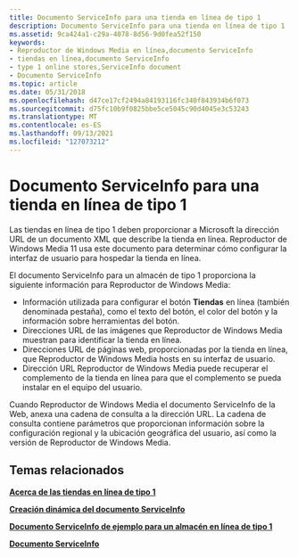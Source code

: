 ```yaml
---
title: Documento ServiceInfo para una tienda en línea de tipo 1
description: Documento ServiceInfo para una tienda en línea de tipo 1
ms.assetid: 9ca424a1-c29a-4078-8d56-9d0fea52f150
keywords:
- Reproductor de Windows Media en línea,documento ServiceInfo
- tiendas en línea,documento ServiceInfo
- type 1 online stores,ServiceInfo document
- Documento ServiceInfo
ms.topic: article
ms.date: 05/31/2018
ms.openlocfilehash: d47ce17cf2494a84193116fc340f843934b6f073
ms.sourcegitcommit: d75fc10b9f0825bbe5ce5045c90d4045e3c53243
ms.translationtype: MT
ms.contentlocale: es-ES
ms.lasthandoff: 09/13/2021
ms.locfileid: "127073212"
---
```

# <a name="serviceinfo-document-for-a-type-1-online-store"></a>Documento ServiceInfo para una tienda en línea de tipo 1

Las tiendas en línea de tipo 1 deben proporcionar a Microsoft la dirección URL de un documento XML que describe la tienda en línea. Reproductor de Windows Media 11 usa este documento para determinar cómo configurar la interfaz de usuario para hospedar la tienda en línea.

El documento ServiceInfo para un almacén de tipo 1 proporciona la siguiente información para Reproductor de Windows Media:

-   Información utilizada para configurar el botón **Tiendas** en línea (también denominada pestaña), como el texto del botón, el color del botón y la información sobre herramientas del botón.
-   Direcciones URL de las imágenes que Reproductor de Windows Media muestran para identificar la tienda en línea.
-   Direcciones URL de páginas web, proporcionadas por la tienda en línea, que Reproductor de Windows Media hosts en su interfaz de usuario.
-   Dirección URL Reproductor de Windows Media puede recuperar el complemento de la tienda en línea para que el complemento se pueda instalar en el equipo del usuario.

Cuando Reproductor de Windows Media el documento ServiceInfo de la Web, anexa una cadena de consulta a la dirección URL. La cadena de consulta contiene parámetros que proporcionan información sobre la configuración regional y la ubicación geográfica del usuario, así como la versión de Reproductor de Windows Media.

## <a name="related-topics"></a>Temas relacionados

<dl> <dt>

[**Acerca de las tiendas en línea de tipo 1**](about-type-1-online-stores.md)
</dt> <dt>

[**Creación dinámica del documento ServiceInfo**](creating-the-serviceinfo-document-dynamically.md)
</dt> <dt>

[**Documento ServiceInfo de ejemplo para un almacén en línea de tipo 1**](example-serviceinfo-document-for-a-type-1-online-store.md)
</dt> <dt>

[**Documento ServiceInfo**](serviceinfo-document.md)
</dt> </dl>

 

 




